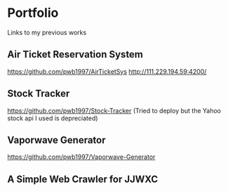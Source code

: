 # Portfolio
Links to my previous works
## Air Ticket Reservation System
https://github.com/pwb1997/AirTicketSys
http://111.229.194.59:4200/
## Stock Tracker
https://github.com/pwb1997/Stock-Tracker
(Tried to deploy but the Yahoo stock api I used is depreciated)
## Vaporwave Generator
https://github.com/pwb1997/Vaporwave-Generator
## A Simple Web Crawler for JJWXC
